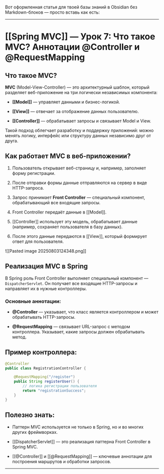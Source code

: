 Вот оформленная статья для твоей базы знаний в Obsidian без Markdown-блоков — просто вставь как есть:

---

# [[Spring MVC]] — Урок 7: Что такое MVC? Аннотации @Controller и @RequestMapping

## Что такое MVC?

**MVC** (Model-View-Controller) — это архитектурный шаблон, который разделяет веб-приложение на три логически независимых компонента:

- **[[Model]]** — управляет данными и бизнес-логикой.
    
- **[[View]]** — отвечает за отображение данных пользователю.
    
- **[[Controller]]** — обрабатывает запросы и связывает Model и View.
    

Такой подход облегчает разработку и поддержку приложений: можно менять логику, интерфейс или структуру данных независимо друг от друга.

## Как работает MVC в веб-приложении?

1. Пользователь открывает веб-страницу и, например, заполняет форму регистрации.
    
2. После отправки формы данные отправляются на сервер в виде HTTP-запроса.
    
3. Запрос принимает **Front Controller** — специальный компонент, обрабатывающий все входящие запросы.
    
4. Front Controller передаёт данные в [[Model]].
    
5. [[Controller]] использует эту модель, обрабатывает данные (например, сохраняет пользователя в базу данных).
    
6. После этого данные передаются в [[View]], который формирует ответ для пользователя.
    
![[Pasted image 20250803124348.png]]
## Реализация MVC в Spring

В Spring роль Front Controller выполняет специальный компонент — `DispatcherServlet`. Он получает все входящие HTTP-запросы и направляет их в нужные контроллеры.

### Основные аннотации:

- **@Controller** — указывает, что класс является контроллером и может обрабатывать HTTP-запросы.
    
- **@RequestMapping** — связывает URL-запрос с методом контроллера. Указывает, какие запросы должен обрабатывать метод.
    

## Пример контроллера:

```java
@Controller
public class RegistrationController {

    @RequestMapping("/register")
    public String registerUser() {
        // логика регистрации пользователя
        return "registrationSuccess";
    }
}
```

## Полезно знать:

- Паттерн MVC используется не только в Spring, но и во многих других фреймворках.
    
- [[DispatcherServlet]] — это реализация паттерна Front Controller в Spring MVC.
    
- [[@Controller]] и [[@RequestMapping]] — ключевые аннотации для построения маршрутов и обработки запросов.
    

---

